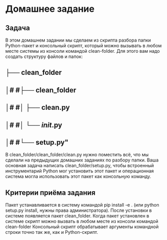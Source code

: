 # Домашнее задание
## Задача
В этом домашнем задании мы сделаем из скрипта разбора папки Python-пакет и консольный скрипт, который можно вызывать в любом месте системы из консоли командой clean-folder. Для этого вам надо создать структуру файлов и папок:

## ├── clean_folder
## │#  #├── clean_folder
## │#  #│   ├── clean.py
## │#  #│   └── _init_.py
## │#  #└── setup.py"


В clean_folder/clean_folder/clean.py нужно поместить всё, что мы сделали на предыдущих домашних заданиях по разбору папки. Ваша основная задача написать clean_folder/setup.py, чтобы встроенный инструментарий Python мог установить этот пакет и операционная система могла использовать этот пакет как консольную команду.

## Критерии приёма задания
Пакет устанавливается в систему командой pip install -e . (или python setup.py install, нужны права администратора).
После установки в системе появляется пакет clean_folder.
Когда пакет установлен в системе скрипт можно вызвать в любом месте из консоли командой clean-folder
Консольный скрипт обрабатывает аргументы командной строки точно так же, как и Python-скрипт.
